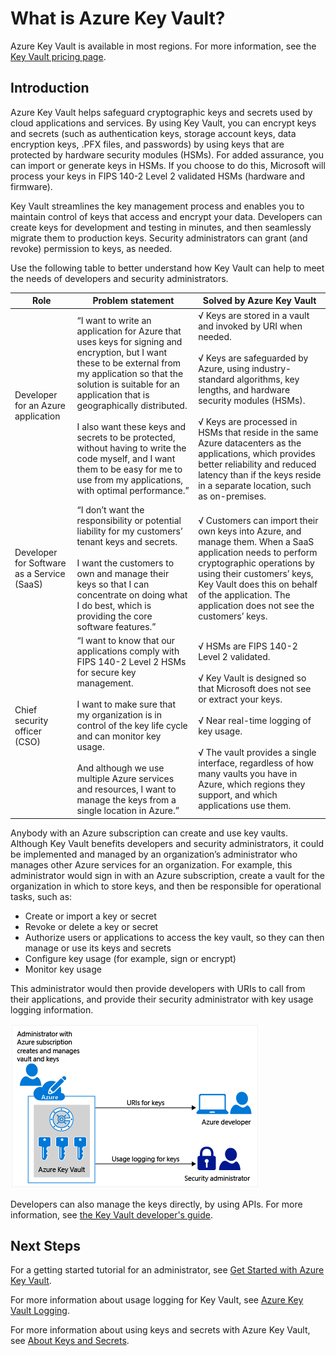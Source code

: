<properties
    pageTitle="What is Azure Key Vault? | Microsoft Azure"
    description="Azure Key Vault helps safeguard cryptographic keys and secrets used by cloud applications and services. By using Azure Key Vault, customers can encrypt keys and secrets (such as authentication keys, storage account keys, data encryption keys, .PFX files, and passwords) by using keys that are protected by hardware security modules (HSMs)."
    services="key-vault"
    documentationCenter=""
    authors="cabailey"
    manager="mbaldwin"
    tags="azure-resource-manager"/>

<tags
    ms.service="key-vault"
    ms.workload="identity"
    ms.tgt_pltfrm="na"
    ms.devlang="na"
    ms.topic="get-started-article"
    ms.date="01/08/2016"
    ms.author="cabailey"/>



# What is Azure Key Vault?
Azure Key Vault is available in most regions. For more information, see the [Key Vault pricing page](../../../../pricing/details/key-vault/.md).

## Introduction
Azure Key Vault helps safeguard cryptographic keys and secrets used by cloud applications and services. By using Key Vault, you can encrypt keys and secrets (such as authentication keys, storage account keys, data encryption keys, .PFX files, and passwords) by using keys that are protected by hardware security modules (HSMs). For added assurance, you can import or generate keys in HSMs. If you choose to do this, Microsoft will process your keys in FIPS 140-2 Level 2 validated HSMs (hardware and firmware).  

Key Vault streamlines the key management process and enables you to maintain control of keys that access and encrypt your data. Developers can create keys for development and testing in minutes, and then seamlessly migrate them to production keys. Security administrators can grant (and revoke) permission to keys, as needed.

Use the following table to better understand how Key Vault can help to meet the needs of developers and security administrators.

| Role | Problem statement | Solved by Azure Key Vault |
| --- | --- | --- |
| Developer for an Azure application |“I want to write an application for Azure that uses keys for signing and encryption, but I want these to be external from my application so that the solution is suitable for an application that is geographically distributed. <br/><br/>I also want these keys and secrets to be protected, without having to write the code myself, and I want them to be easy for me to use from my applications, with optimal performance.” |√ Keys are stored in a vault and invoked by URI when needed.<br/><br/> √ Keys are safeguarded by Azure, using industry-standard algorithms, key lengths, and hardware security modules (HSMs).<br/><br/> √ Keys are processed in HSMs that reside in the same Azure datacenters as the applications, which provides better reliability and reduced latency than if the keys reside in a separate location, such as on-premises. |
| Developer for Software as a Service (SaaS) |“I don’t want the responsibility or potential liability for my customers’ tenant keys and secrets. <br/><br/>I want the customers to own and manage their keys so that I can concentrate on doing what I do best, which is providing the core software features.” |√ Customers can import their own keys into Azure, and manage them. When a SaaS application needs to perform cryptographic operations by using their customers’ keys, Key Vault does this on behalf of the application. The application does not see the customers’ keys. |
| Chief security officer (CSO) |“I want to know that our applications comply with FIPS 140-2 Level 2 HSMs for secure key management. <br/><br/>I want to make sure that my organization is in control of the key life cycle and can monitor key usage. <br/><br/>And although we use multiple Azure services and resources, I want to manage the keys from a single location in Azure.” |√ HSMs are FIPS 140-2 Level 2 validated.<br/><br/>√ Key Vault is designed so that Microsoft does not see or extract your keys.<br/><br/>√ Near real-time logging of key usage.<br/><br/>√ The vault provides a single interface, regardless of how many vaults you have in Azure, which regions they support, and which applications use them. |

Anybody with an Azure subscription can create and use key vaults. Although Key Vault benefits developers and security administrators, it could be implemented and managed by an organization’s administrator who manages other Azure services for an organization. For example, this administrator would sign in with an Azure subscription, create a vault for the organization in which to store keys, and then be responsible for operational tasks, such as:

* Create or import a key or secret
* Revoke or delete a key or secret
* Authorize users or applications to access the key vault, so they can then manage or use its keys and secrets
* Configure key usage (for example, sign or encrypt)
* Monitor key usage

This administrator would then provide developers with URIs to call from their applications, and provide their security administrator with key usage logging information. 

   ![Overview of Azure Key Vault][1]

Developers can also manage the keys directly, by using  APIs. For more information, see [the Key Vault developer's guide](key-vault-developers-guide.md).

## Next Steps
For a getting started tutorial for an administrator, see [Get Started with Azure Key Vault](key-vault-get-started.md).

For more information about usage logging for Key Vault, see [Azure Key Vault Logging](key-vault-logging.md).

For more information about using keys and secrets with Azure Key Vault, see [About Keys and Secrets](https://msdn.microsoft.com/library/azure/dn903623.aspx).

<!--Image references-->

[1]: ./media/key-vault-whatis/AzureKeyVault_overview.png

